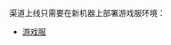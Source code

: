 渠道上线只需要在新机器上部署游戏服环境：

+ [<u>游戏服</u>](https://thoughts.teambition.com/workspaces/5dfb64dfdd03ff001360619e/docs/5ed70c3d1bb933000130bc00)

